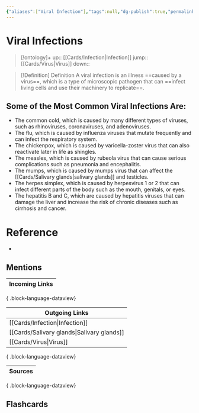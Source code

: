 ```yaml
---
{"aliases":["Viral Infection"],"tags":null,"dg-publish":true,"permalink":"/cards/viral-infections/","dgPassFrontmatter":true}
---
```


# Viral Infections

> [!ontology]+
> up:: [[Cards/Infection\|Infection]]
> jump:: [[Cards/Virus\|Virus]]
> down:: 

> [!Definition] Definition
> A viral infection is an illness ==caused by a virus==, which is a type of microscopic pathogen that can ==infect living cells and use their machinery to replicate==.

## Some of the Most Common Viral Infections Are:

- The common cold, which is caused by many different types of viruses, such as rhinoviruses, coronaviruses, and adenoviruses.
- The flu, which is caused by influenza viruses that mutate frequently and can infect the respiratory system.
- The chickenpox, which is caused by varicella-zoster virus that can also reactivate later in life as shingles.
- The measles, which is caused by rubeola virus that can cause serious complications such as pneumonia and encephalitis.
- The mumps, which is caused by mumps virus that can affect the [[Cards/Salivary glands\|salivary glands]] and testicles.
- The herpes simplex, which is caused by herpesvirus 1 or 2 that can infect different parts of the body such as the mouth, genitals, or eyes.
- The hepatitis B and C, which are caused by hepatitis viruses that can damage the liver and increase the risk of chronic diseases such as cirrhosis and cancer.

# Reference

- 

## Mentions

| Incoming Links |
| -------------- |

{ .block-language-dataview}

| Outgoing Links                                |
| --------------------------------------------- |
| [[Cards/Infection\|Infection]]             |
| [[Cards/Salivary glands\|Salivary glands]] |
| [[Cards/Virus\|Virus]]                     |

{ .block-language-dataview}

| Sources |
| ------- |

{ .block-language-dataview}

## Flashcards